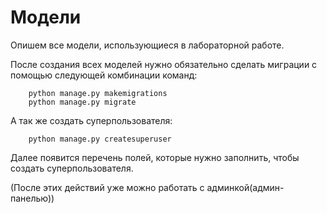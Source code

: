 # Модели

Опишем все модели, использующиеся в лабораторной работе.


После создания всех моделей нужно обязательно сделать миграции с помощью следующей комбинации команд:


        python manage.py makemigrations
        python manage.py migrate

А так же создать суперпользователя:

        python manage.py createsuperuser

Далее появится перечень полей, которые нужно заполнить, чтобы создать суперпользователя.

(После этих действий уже можно работать с админкой(админ-панелью))